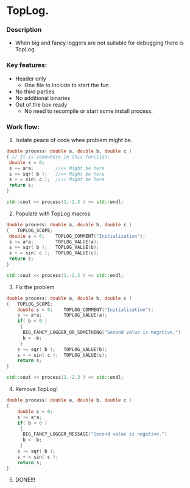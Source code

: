 # TopLog.

### Description
 - When big and fancy loggers are not suitable for debugging there is TopLog.

### Key features:
- Header only
  - One file to include to start the fun
- No third parties
- No additional binaries
- Out of the box ready
  - No need to recompile or start some install process.


### Work flow:

1. Isolate peace of code whee problem might be.

```c++
double process( double a, double b, double c )
{ // It is somewhere in this function.
 double s = 0;
 s += a*a;        //<< Might be here
 s += sqr( b );   //<< Might be here
 s + = sin( c );  //<< Might be here
 return s;
}

std::cout << process(1,-2,3 ) << std::endl;
```


2. Populate with TopLog macros
```c++
double process( double a, double b, double c )
{   TOPLOG_SCOPE;
 double s = 0;    TOPLOG_COMMENT("Initialization");
 s += a*a;        TOPLOG_VALUE(a);
 s += sqr( b );   TOPLOG_VALUE(b);
 s + = sin( c );  TOPLOG_VALUE(c);
 return s;
}

std::cout << process(1,-2,3 ) << std::endl;
```


3. Fix the problem
```c++
double process( double a, double b, double c )
{   TOPLOG_SCOPE;
    double s = 0;    TOPLOG_COMMENT("Initialization");
    s += a*a;        TOPLOG_VALUE(a);
    if( b < 0 )
     {
      BIG_FANCY_LOGGER_OR_SOMETHING("Second value is negative.")
      b = -b;
     }
    s += sqr( b );   TOPLOG_VALUE(b);
    s + = sin( c );  TOPLOG_VALUE(c);
    return s;
}

std::cout << process(1,-2,3 ) << std::endl;
```


4. Remove TopLog!
```c++
double process( double a, double b, double c )
{
    double s = 0;
    s += a*a;
    if( b < 0 )
     {
      BIG_FANCY_LOGGER_MESSAGE("Second value is negative.")
      b = -b;
     }
    s += sqr( b );
    s + = sin( c );
    return s;
}
```

5. DONE!!!